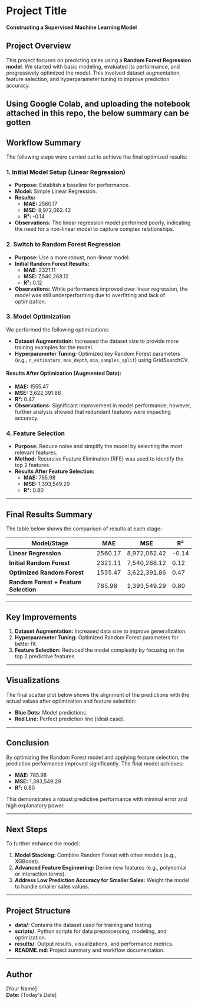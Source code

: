 # Project Title
**Constructing a Supervised Machine Learning Model**

## Project Overview
This project focuses on predicting sales using a **Random Forest Regression model**. We started with basic modeling, evaluated its performance, and progressively optimized the model. This involved dataset augmentation, feature selection, and hyperparameter tuning to improve prediction accuracy.

## Using Google Colab, and uploading the notebook attached in this repo, the below summary can be gotten

## Workflow Summary
The following steps were carried out to achieve the final optimized results:

### 1. **Initial Model Setup (Linear Regression)**
- **Purpose:** Establish a baseline for performance.
- **Model:** Simple Linear Regression.
- **Results:**
  - **MAE:** 2560.17
  - **MSE:** 8,972,062.42
  - **R²:** -0.14
- **Observations:** The linear regression model performed poorly, indicating the need for a non-linear model to capture complex relationships.

### 2. **Switch to Random Forest Regression**
- **Purpose:** Use a more robust, non-linear model.
- **Initial Random Forest Results:**
  - **MAE:** 2321.11
  - **MSE:** 7,540,268.12
  - **R²:** 0.12
- **Observations:** While performance improved over linear regression, the model was still underperforming due to overfitting and lack of optimization.

### 3. **Model Optimization**
We performed the following optimizations:
- **Dataset Augmentation:** Increased the dataset size to provide more training examples for the model.
- **Hyperparameter Tuning:** Optimized key Random Forest parameters (e.g., `n_estimators`, `max_depth`, `min_samples_split`) using GridSearchCV.

#### Results After Optimization (Augmented Data):
- **MAE:** 1555.47
- **MSE:** 3,622,391.86
- **R²:** 0.47
- **Observations:** Significant improvement in model performance; however, further analysis showed that redundant features were impacting accuracy.

### 4. **Feature Selection**
- **Purpose:** Reduce noise and simplify the model by selecting the most relevant features.
- **Method:** Recursive Feature Elimination (RFE) was used to identify the top 2 features.
- **Results After Feature Selection:**
  - **MAE:** 785.98
  - **MSE:** 1,393,549.29
  - **R²:** 0.80

---

## Final Results Summary
The table below shows the comparison of results at each stage:

| Model/Stage                     | MAE       | MSE          | R²    |
|---------------------------------|-----------|--------------|-------|
| **Linear Regression**           | 2560.17   | 8,972,062.42 | -0.14 |
| **Initial Random Forest**       | 2321.11   | 7,540,268.12 | 0.12  |
| **Optimized Random Forest**     | 1555.47   | 3,622,391.86 | 0.47  |
| **Random Forest + Feature Selection** | 785.98    | 1,393,549.29 | 0.80  |

---

## Key Improvements
1. **Dataset Augmentation:** Increased data size to improve generalization.
2. **Hyperparameter Tuning:** Optimized Random Forest parameters for better fit.
3. **Feature Selection:** Reduced the model complexity by focusing on the top 2 predictive features.

---

## Visualizations
The final scatter plot below shows the alignment of the predictions with the actual values after optimization and feature selection:

- **Blue Dots:** Model predictions.
- **Red Line:** Perfect prediction line (ideal case).

---

## Conclusion
By optimizing the Random Forest model and applying feature selection, the prediction performance improved significantly. The final model achieves:
- **MAE:** 785.98
- **MSE:** 1,393,549.29
- **R²:** 0.80

This demonstrates a robust predictive performance with minimal error and high explanatory power.

---

## Next Steps
To further enhance the model:
1. **Model Stacking:** Combine Random Forest with other models (e.g., XGBoost).
2. **Advanced Feature Engineering:** Derive new features (e.g., polynomial or interaction terms).
3. **Address Low Prediction Accuracy for Smaller Sales:** Weight the model to handle smaller sales values.

---

## Project Structure
- **data/**: Contains the dataset used for training and testing.
- **scripts/**: Python scripts for data preprocessing, modeling, and optimization.
- **results/**: Output results, visualizations, and performance metrics.
- **README.md**: Project summary and workflow documentation.

---

## Author
[Your Name]  
**Date:** [Today's Date]
